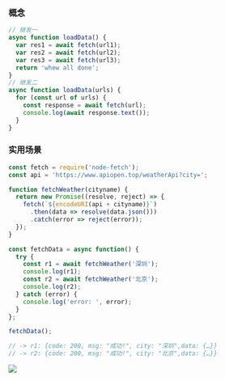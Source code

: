 ### 概念

```javascript
// 继发一
async function loadData() {
  var res1 = await fetch(url1);
  var res2 = await fetch(url2);
  var res3 = await fetch(url3);
  return 'whew all done';
}
// 继发二
async function loadData(urls) {
  for (const url of urls) {
    const response = await fetch(url);
    console.log(await response.text());
  }
}
```

### 实用场景

```javascript
const fetch = require('node-fetch');
const api = 'https://www.apiopen.top/weatherApi?city=';

function fetchWeather(cityname) {
  return new Promise((resolve, reject) => {
    fetch(`${encodeURI(api + cityname)}`)
      .then(data => resolve(data.json()))
      .catch(error => reject(error));
  });
}

const fetchData = async function() {
  try {
    const r1 = await fetchWeather('深圳');
    console.log(r1);
    const r2 = await fetchWeather('北京');
    console.log(r2);
  } catch (error) {
    console.log('error: ', error);
  }
};

fetchData();

// -> r1: {code: 200, msg: "成功!", city: "深圳",data: {…}}
// -> r2: {code: 200, msg: "成功!", city: "北京",data: {…}}
```

<img src='https://loremxuetengfei.oss-cn-beijing.aliyuncs.com/promise-order-fetch-1564267930.jpg'/>

<!--
 <img src="https://loremxuetengfei.oss-cn-beijing.aliyuncs.com/async-loop-1.1.jpg" />
<img src="https://loremxuetengfei.oss-cn-beijing.aliyuncs.com/async-loop-1.2.jpg" />
 -->

